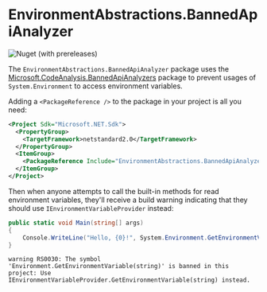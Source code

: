 # EnvironmentAbstractions.BannedApiAnalyzer
![Nuget (with prereleases)](https://img.shields.io/nuget/vpre/EnvironmentAbstractions.BannedApiAnalyzer?label=EnvironmentAbstractions.BannedApiAnalyzer)

The `EnvironmentAbstractions.BannedApiAnalyzer` package uses the
[Microsoft.CodeAnalysis.BannedApiAnalyzers](https://github.com/dotnet/roslyn-analyzers/blob/main/src/Microsoft.CodeAnalysis.BannedApiAnalyzers/BannedApiAnalyzers.Help.md)
package to prevent usages of `System.Environment` to access environment variables.

Adding a `<PackageReference />` to the package in your project is all you need:

```xml
<Project Sdk="Microsoft.NET.Sdk">
  <PropertyGroup>
    <TargetFramework>netstandard2.0</TargetFramework>
  </PropertyGroup>
  <ItemGroup>
    <PackageReference Include="EnvironmentAbstractions.BannedApiAnalyzer" Version="1.0.0" />
  </ItemGroup>
</Project>
```

Then when anyone attempts to call the built-in methods for read environment variables, they'll receive a build warning indicating that they should use `IEnvironmentVariableProvider` instead:

```c#
public static void Main(string[] args)
{
    Console.WriteLine("Hello, {0}!", System.Environment.GetEnvironmentVariable("USERNAME"));
}
```

```
warning RS0030: The symbol 'Environment.GetEnvironmentVariable(string)' is banned in this project: Use IEnvironmentVariableProvider.GetEnvironmentVariable(string) instead.
```
